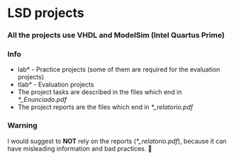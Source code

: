 # LSD projects
### All the projects use VHDL and ModelSim (Intel Quartus Prime)

### Info
* lab* - Practice projects (some of them are required for the evaluation projects)
* tlab* - Evaluation projects
* The project tasks are described in the files which end in <i>*_Enunciado.pdf</i>
* The project reports are the files which end in <i>*_relatorio.pdf</i>

### Warning
I would suggest to <b>NOT</b> rely on the reports (<i>*_relatorio.pdf</i>), because it can have misleading information and bad practices. :rofl: